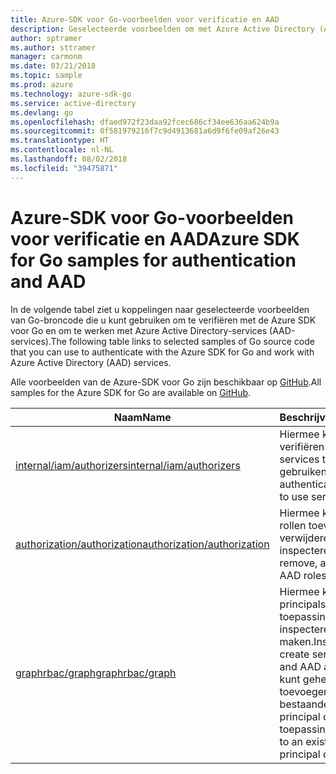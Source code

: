 ```yaml
---
title: Azure-SDK voor Go-voorbeelden voor verificatie en AAD
description: Geselecteerde voorbeelden om met Azure Active Directory (AAD) en verificatie te werken met behulp van de Azure-SDK voor Go.
author: sptramer
ms.author: sttramer
manager: carmonm
ms.date: 03/21/2018
ms.topic: sample
ms.prod: azure
ms.technology: azure-sdk-go
ms.service: active-directory
ms.devlang: go
ms.openlocfilehash: dfaed972f23daa92fcec686cf34ee636aa624b9a
ms.sourcegitcommit: 0f581979216f7c9d4913681a6d9f6fe09af26e43
ms.translationtype: HT
ms.contentlocale: nl-NL
ms.lasthandoff: 08/02/2018
ms.locfileid: "39475871"
---
```

# <a name="azure-sdk-for-go-samples-for-authentication-and-aad"></a><span data-ttu-id="d4ae4-103">Azure-SDK voor Go-voorbeelden voor verificatie en AAD</span><span class="sxs-lookup"><span data-stu-id="d4ae4-103">Azure SDK for Go samples for authentication and AAD</span></span>

<span data-ttu-id="d4ae4-104">In de volgende tabel ziet u koppelingen naar geselecteerde voorbeelden van Go-broncode die u kunt gebruiken om te verifiëren met de Azure SDK voor Go en om te werken met Azure Active Directory-services (AAD-services).</span><span class="sxs-lookup"><span data-stu-id="d4ae4-104">The following table links to selected samples of Go source code that you can use to authenticate with the Azure SDK for Go and work with Azure Active Directory (AAD) services.</span></span>

<span data-ttu-id="d4ae4-105">Alle voorbeelden van de Azure-SDK voor Go zijn beschikbaar op [GitHub](https://github.com/Azure-Samples/azure-sdk-for-go-samples).</span><span class="sxs-lookup"><span data-stu-id="d4ae4-105">All samples for the Azure SDK for Go are available on [GitHub](https://github.com/Azure-Samples/azure-sdk-for-go-samples).</span></span>

| <span data-ttu-id="d4ae4-106">Naam</span><span class="sxs-lookup"><span data-stu-id="d4ae4-106">Name</span></span> | <span data-ttu-id="d4ae4-107">Beschrijving</span><span class="sxs-lookup"><span data-stu-id="d4ae4-107">Description</span></span> |
|------|-------------|
| [<span data-ttu-id="d4ae4-108">internal/iam/authorizers</span><span class="sxs-lookup"><span data-stu-id="d4ae4-108">internal/iam/authorizers</span></span>](https://github.com/Azure-Samples/azure-sdk-for-go-samples/blob/master/internal/iam/authorizers.go) | <span data-ttu-id="d4ae4-109">Hiermee kunt u verifiëren met Azure om services te gebruiken.</span><span class="sxs-lookup"><span data-stu-id="d4ae4-109">How to authenticate with Azure to use services.</span></span> |
| [<span data-ttu-id="d4ae4-110">authorization/authorization</span><span class="sxs-lookup"><span data-stu-id="d4ae4-110">authorization/authorization</span></span>](https://github.com/Azure-Samples/azure-sdk-for-go-samples/blob/master/authorization/authorization.go) | <span data-ttu-id="d4ae4-111">Hiermee kunt u AAD-rollen toevoegen, verwijderen en inspecteren.</span><span class="sxs-lookup"><span data-stu-id="d4ae4-111">Add, remove, and inspect AAD roles.</span></span> |
| [<span data-ttu-id="d4ae4-112">graphrbac/graph</span><span class="sxs-lookup"><span data-stu-id="d4ae4-112">graphrbac/graph</span></span>](https://github.com/Azure-Samples/azure-sdk-for-go-samples/blob/master/graphrbac/graph.go) | <span data-ttu-id="d4ae4-113">Hiermee kunt u service-principals en AAD-toepassingen inspecteren en maken.</span><span class="sxs-lookup"><span data-stu-id="d4ae4-113">Inspect and create service principals and AAD applications.</span></span> <span data-ttu-id="d4ae4-114">U kunt geheimen toevoegen aan een bestaande service-principal of toepassing.</span><span class="sxs-lookup"><span data-stu-id="d4ae4-114">Add secrets to an existing service principal or application.</span></span> |
